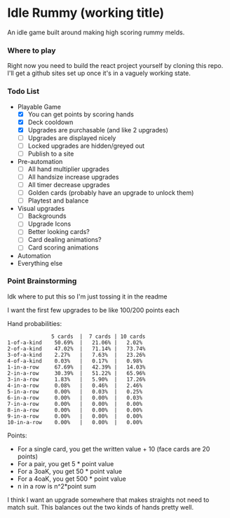 # Idle Rummy (working title)

An idle game built around making high scoring rummy melds.

### Where to play

Right now you need to build the react project yourself by cloning this repo. I'll get a github sites set up once it's in a vaguely working state.

### Todo List
 * Playable Game
   * [X] You can get points by scoring hands
   * [X] Deck cooldown
   * [X] Upgrades are purchasable (and like 2 upgrades)
   * [ ] Upgrades are displayed nicely
   * [ ] Locked upgrades are hidden/greyed out
   * [ ] Publish to a site
 * Pre-automation
   * [ ] All hand multiplier upgrades
   * [ ] All handsize increase upgrades
   * [ ] All timer decrease upgrades
   * [ ] Golden cards (probably have an upgrade to unlock them)
   * [ ] Playtest and balance
 * Visual upgrades
   * [ ] Backgrounds
   * [ ] Upgrade Icons
   * [ ] Better looking cards?
   * [ ] Card dealing animations?
   * [ ] Card scoring animations
 * Automation
 * Everything else

### Point Brainstorming
Idk where to put this so I'm just tossing it in the readme

I want the first few upgrades to be like 100/200 points each

Hand probabilities:
```
              5 cards  |  7 cards | 10 cards
1-of-a-kind    50.69%  |   21.06% |   2.02%
2-of-a-kind    47.02%  |   71.14% |   73.74%
3-of-a-kind    2.27%   |   7.63%  |   23.26%
4-of-a-kind    0.03%   |   0.17%  |   0.98%
1-in-a-row     67.69%  |   42.39% |   14.03%
2-in-a-row     30.39%  |   51.22% |   65.96%
3-in-a-row     1.83%   |   5.90%  |   17.26%
4-in-a-row     0.08%   |   0.46%  |   2.46%
5-in-a-row     0.00%   |   0.03%  |   0.25%
6-in-a-row     0.00%   |   0.00%  |   0.03%
7-in-a-row     0.00%   |   0.00%  |   0.00%
8-in-a-row     0.00%   |   0.00%  |   0.00%
9-in-a-row     0.00%   |   0.00%  |   0.00%
10-in-a-row    0.00%   |   0.00%  |   0.00%
```
Points:
 * For a single card, you get the written value + 10 (face cards are 20 points)
 * For a pair, you get 5 * point value
 * For a 3oaK, you get 50 * point value
 * For a 4oaK, you get 500 * point value
 * n in a row is n^2*point sum

I think I want an upgrade somewhere that makes straights not need to match suit. This balances out the two kinds of hands pretty well.
